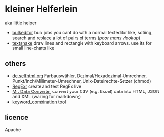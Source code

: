 # kleiner Helferlein 

aka little helper

* [bulkeditor](http://klml.github.com/kh/bulkeditor.html) bulk jobs you cant do with a normal texteditor like, sotiing, search and replace a lot of pairs of terms (*poor mans vlookup*)
* [textsnake](http://klml.github.com/kh/textsnake.html) draw lines and rectangle with keyboard arrows. use its for small line-charts like 


## others

* [de.selfhtml.org](http://de.selfhtml.org/helferlein/index.htm)  Farbauswähler, Dezimal/Hexadezimal-Umrechner, Punkt/Inch/Millimeter-Umrechner, Unix-Dateirechte-Setzer (chmod)
* [RegExr](http://gskinner.com/RegExr/) create and test RegEx live
* [Mr. Data Converter](http://www.shancarter.com/data_converter/) convert your CSV (e.g. Excel) data into HTML, JSON and XML (waiting for markdown;)
* [keyword_combination tool](http://midgets.dsquare.de/keyword_combination.php)

 

## licence

Apache
